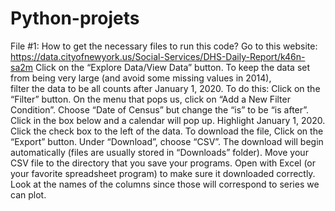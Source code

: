 # Python-projets
File #1:
How to get the necessary files to run this code? 
        Go to this website: https://data.cityofnewyork.us/Social-Services/DHS-Daily-Report/k46n-sa2m
           Click on the “Explore Data/View Data” button. 
           To keep the data set from being very large (and avoid some missing values in 2014),        
           filter the data to be all counts after January 1, 2020. 
           To do this:
              Click on the “Filter” button.
              On the menu that pops us, click on “Add a New Filter Condition”.
              Choose “Date of Census” but change the “is” to be “is after”.
              Click in the box below and a calendar will pop up. Highlight January 1, 2020.
              Click the check box to the left of the data.
           To download the file,
              Click on the “Export” button.
              Under “Download”, choose “CSV”.
              The download will begin automatically (files are usually stored in “Downloads” folder).
              Move your CSV file to the directory that you save your programs. 
              Open with Excel (or your favorite spreadsheet program) to make sure it downloaded correctly. 
              Look at the names of the columns since those will correspond to series we can plot.

